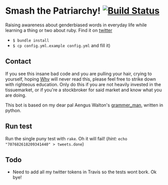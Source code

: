 # Smash the Patriarchy! [![Build Status](https://travis-ci.org/guytenaerefe/smashthepatriarchy.svg?branch=master)](https://travis-ci.org/guytenaerefe/smashthepatriarchy)

Raising awareness about genderbiased words in everyday life while learning a thing or two about ruby. Find it on [twitter](https://twitter.com/don_quibot)

* `$ bundle install`
* `$ cp config.yml.example config.yml` and fill it)

## Contact
If you see this insane bad code and you are pulling your hair, crying to yourself, hoping [Why](https://en.wikipedia.org/wiki/Why_the_lucky_stiff) will never read this, please
feel free to strike down with righteous education. Only do this if you are not heavily invested in the tissuemarket, or
if you're a stockbroker for said market and know what you are doing.

This bot is based on my dear pal Aengus Walton's [grammer_man](https://github.com/kopf/grammer_man), written in python. 

## Run test
Run the single puny test with `rake`. Oh it will fail! (_hint:_ `echo "707682618209341440" > tweets.done`)

## Todo
* Need to add all my twitter tokens in Travis so the tests wont bork. Ok bye!

